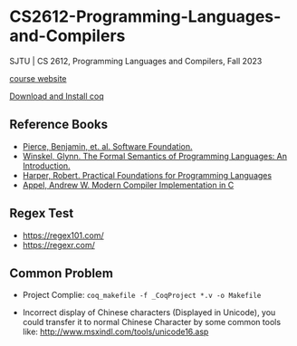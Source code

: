 # CS2612-Programming-Languages-and-Compilers
SJTU |   CS 2612, Programming Languages and Compilers, Fall 2023

[course website](https://jhc.sjtu.edu.cn/public/courses/CS2612/)



[Download and Install coq](https://coq.inria.fr/download)


## Reference Books
* [Pierce, Benjamin, et. al. Software Foundation.](https://idris-hackers.github.io/software-foundations/pdf/sf-idris-2018.pdf)
* [Winskel, Glynn. The Formal Semantics of Programming Languages: An Introduction.](https://cloudflare-ipfs.com/ipfs/bafykbzaceas6kiragqrriyukfx5l2wyh34wjwelyeptdeg7qjisrmwsyp7tck?filename=Glynn%20Winskel%20-%20The%20Formal%20Semantics%20of%20Programming%20Languages_%20An%20Introduction%20%28Foundations%20of%20Computing%29-The%20MIT%20Press%20%281993%29.pdf)
* [Harper, Robert. Practical Foundations for Programming Languages](https://profs.sci.univr.it/~merro/files/harper.pdf)
* [Appel, Andrew W. Modern Compiler Implementation in C](https://cloudflare-ipfs.com/ipfs/bafykbzaceciulcuh6tjm5osrz3dphqpar3elh5vamvf56ziebskci3tpvn466?filename=Andrew%20W.%20Appel%2C%20%20Maia%20Ginsburg%20-%20Modern%20Compiler%20Implementation%20in%20C-Cambridge%20University%20Press%20%281998%29.pdf)

## Regex Test
* https://regex101.com/
* https://regexr.com/

## Common Problem

* Project Complie: `coq_makefile -f _CoqProject *.v -o Makefile`

* Incorrect display of Chinese characters (Displayed in Unicode), you could transfer it to normal Chinese Character by some common tools like: http://www.msxindl.com/tools/unicode16.asp
